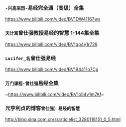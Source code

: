 ### `-兴高采烈-`易经完全通（高级）全集
https://www.bilibili.com/video/BV1DW41167wx

### `天计寓`曾仕强教授易经的智慧 1-144集全集
https://www.bilibili.com/video/BV1gp4y1r729

### `Lucifer_名`曾仕强易经
https://www.bilibili.com/video/BV194411o7Cg

### `万门课程-曾仕强`易经全集
~https://www.bilibili.com/video/BV1o54y1m7Af~

### 元亨利贞的博客`曾仕强）易经的智慧`
http://blog.sina.com.cn/s/articlelist_3280118151_0_5.html
